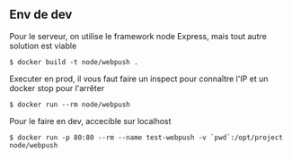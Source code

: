 ## Env de dev

Pour le serveur, on utilise le framework node Express, mais tout autre solution est viable

    $ docker build -t node/webpush .
Executer en prod, il vous faut faire un inspect pour connaître l'IP et un docker stop pour 
l'arrêter

    $ docker run --rm node/webpush
    
Pour le faire en dev, accecible sur localhost

    $ docker run -p 80:80 --rm --name test-webpush -v `pwd`:/opt/project node/webpush
    
